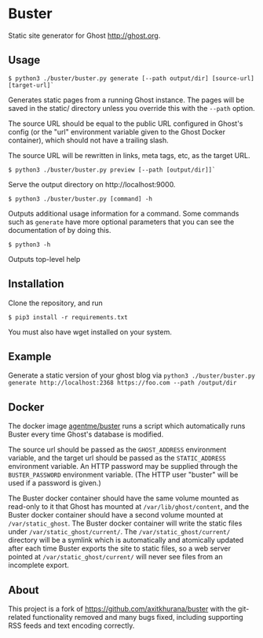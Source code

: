 Buster
======

Static site generator for Ghost <http://ghost.org>.

Usage
-----

    $ python3 ./buster/buster.py generate [--path output/dir] [source-url] [target-url]`

Generates static pages from a running Ghost instance. The pages will be saved
in the static/ directory unless you override this with the `--path` option.

The source URL should be equal to the public URL configured in Ghost's config
(or the "url" environment variable given to the Ghost Docker container), which
should not have a trailing slash.

The source URL will be rewritten in links, meta tags, etc, as the target URL.

    $ python3 ./buster/buster.py preview [--path [output/dir]]`

Serve the output directory on http://localhost:9000.

    $ python3 ./buster/buster.py [command] -h

Outputs additional usage information for a command. Some commands such as
`generate` have more optional parameters that you can see the documentation of
by doing this.

    $ python3 -h

Outputs top-level help

Installation
------------

Clone the repository, and run

    $ pip3 install -r requirements.txt

You must also have wget installed on your system.

Example
-------

Generate a static version of your ghost blog via
`python3 ./buster/buster.py generate http://localhost:2368 https://foo.com --path /output/dir`

Docker
------

The docker image [agentme/buster](https://hub.docker.com/r/agentme/buster/)
runs a script which automatically runs Buster every time Ghost's database is
modified.

The source url should be passed as the `GHOST_ADDRESS` environment variable,
and the target url should be passed as the `STATIC_ADDRESS` environment
variable. An HTTP password may be supplied through the `BUSTER_PASSWORD`
environment variable. (The HTTP user "buster" will be used if a password is
given.)

The Buster docker container should have the same volume mounted as read-only
to it that Ghost has mounted at `/var/lib/ghost/content`, and the Buster
docker container should have a second volume mounted at `/var/static_ghost`.
The Buster docker container will write the static files under
`/var/static_ghost/current/`. The `/var/static_ghost/current/` directory will
be a symlink which is automatically and atomically updated after each time
Buster exports the site to static files, so a web server pointed at
`/var/static_ghost/current/` will never see files from an incomplete export.

About
-----

This project is a fork of https://github.com/axitkhurana/buster with the
git-related functionality removed and many bugs fixed, including supporting
RSS feeds and text encoding correctly.
